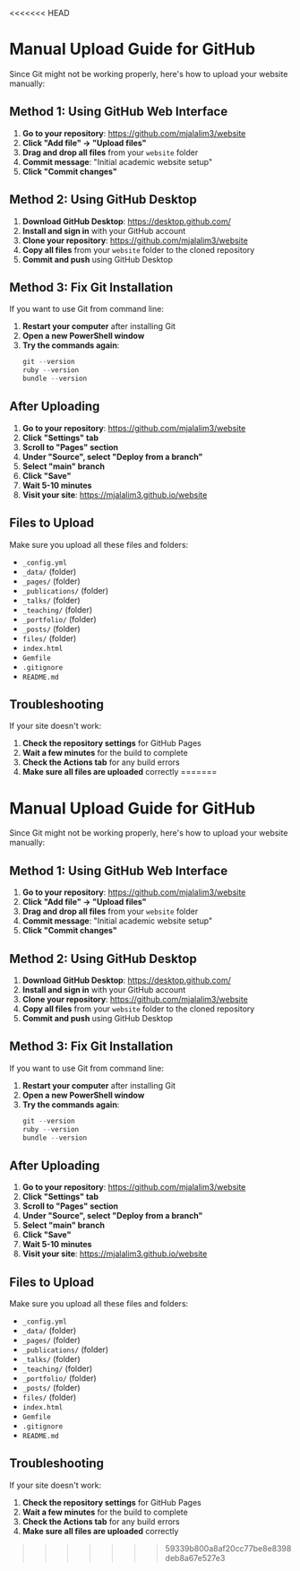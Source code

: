 <<<<<<< HEAD
# Manual Upload Guide for GitHub

Since Git might not be working properly, here's how to upload your website manually:

## Method 1: Using GitHub Web Interface

1. **Go to your repository**: https://github.com/mjalalim3/website
2. **Click "Add file" → "Upload files"**
3. **Drag and drop all files** from your `website` folder
4. **Commit message**: "Initial academic website setup"
5. **Click "Commit changes"**

## Method 2: Using GitHub Desktop

1. **Download GitHub Desktop**: https://desktop.github.com/
2. **Install and sign in** with your GitHub account
3. **Clone your repository**: https://github.com/mjalalim3/website
4. **Copy all files** from your `website` folder to the cloned repository
5. **Commit and push** using GitHub Desktop

## Method 3: Fix Git Installation

If you want to use Git from command line:

1. **Restart your computer** after installing Git
2. **Open a new PowerShell window**
3. **Try the commands again**:
   ```powershell
   git --version
   ruby --version
   bundle --version
   ```

## After Uploading

1. **Go to your repository**: https://github.com/mjalalim3/website
2. **Click "Settings" tab**
3. **Scroll to "Pages" section**
4. **Under "Source", select "Deploy from a branch"**
5. **Select "main" branch**
6. **Click "Save"**
7. **Wait 5-10 minutes**
8. **Visit your site**: https://mjalalim3.github.io/website

## Files to Upload

Make sure you upload all these files and folders:
- `_config.yml`
- `_data/` (folder)
- `_pages/` (folder)
- `_publications/` (folder)
- `_talks/` (folder)
- `_teaching/` (folder)
- `_portfolio/` (folder)
- `_posts/` (folder)
- `files/` (folder)
- `index.html`
- `Gemfile`
- `.gitignore`
- `README.md`

## Troubleshooting

If your site doesn't work:
1. **Check the repository settings** for GitHub Pages
2. **Wait a few minutes** for the build to complete
3. **Check the Actions tab** for any build errors
4. **Make sure all files are uploaded** correctly
=======
# Manual Upload Guide for GitHub

Since Git might not be working properly, here's how to upload your website manually:

## Method 1: Using GitHub Web Interface

1. **Go to your repository**: https://github.com/mjalalim3/website
2. **Click "Add file" → "Upload files"**
3. **Drag and drop all files** from your `website` folder
4. **Commit message**: "Initial academic website setup"
5. **Click "Commit changes"**

## Method 2: Using GitHub Desktop

1. **Download GitHub Desktop**: https://desktop.github.com/
2. **Install and sign in** with your GitHub account
3. **Clone your repository**: https://github.com/mjalalim3/website
4. **Copy all files** from your `website` folder to the cloned repository
5. **Commit and push** using GitHub Desktop

## Method 3: Fix Git Installation

If you want to use Git from command line:

1. **Restart your computer** after installing Git
2. **Open a new PowerShell window**
3. **Try the commands again**:
   ```powershell
   git --version
   ruby --version
   bundle --version
   ```

## After Uploading

1. **Go to your repository**: https://github.com/mjalalim3/website
2. **Click "Settings" tab**
3. **Scroll to "Pages" section**
4. **Under "Source", select "Deploy from a branch"**
5. **Select "main" branch**
6. **Click "Save"**
7. **Wait 5-10 minutes**
8. **Visit your site**: https://mjalalim3.github.io/website

## Files to Upload

Make sure you upload all these files and folders:
- `_config.yml`
- `_data/` (folder)
- `_pages/` (folder)
- `_publications/` (folder)
- `_talks/` (folder)
- `_teaching/` (folder)
- `_portfolio/` (folder)
- `_posts/` (folder)
- `files/` (folder)
- `index.html`
- `Gemfile`
- `.gitignore`
- `README.md`

## Troubleshooting

If your site doesn't work:
1. **Check the repository settings** for GitHub Pages
2. **Wait a few minutes** for the build to complete
3. **Check the Actions tab** for any build errors
4. **Make sure all files are uploaded** correctly
>>>>>>> 59339b800a8af20cc77be8e8398deb8a67e527e3
